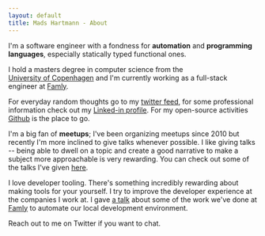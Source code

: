 ```yaml
---
layout: default
title: Mads Hartmann - About
---
```


I'm a software engineer with a fondness for **automation** and
**programming languages**, especially statically typed functional ones.

I hold a masters degree in computer science from the  
[University of Copenhagen][diku] and I'm currently working as a full-stack
engineer at [Famly][famly].

For everyday random thoughts go to my [twitter feed][twitter], for some
professional information check out my [Linked-in profile][linkedin].
For my open-source activities [Github][github] is the place to go.

I'm a big fan of **meetups**; I've been organizing meetups since 2010 but
recently I'm more inclined to give talks whenever possible. I like giving talks --
being able to dwell on a topic and create a good narrative to make a subject
more approachable is very rewarding. You can check out some of the talks I've
given [here][talks].

I love developer tooling. There's something incredibly rewarding about making
tools for your yourself. I try to improve the developer experience at the
companies I work at. I gave [a talk][automating-dev-envs-talk] about some of the
work we've done at [Famly][famly] to automate our local development environment.

Reach out to me on Twitter if you want to chat.

[diku]: http://www.diku.dk/english/
[famly]: https://famly.co/?skip-geo-ip=1
[twitter]: http://www.twitter.com/mads_hartmann
[linkedin]: http://www.linkedin.com/pub/mads-hartmann-jensen/12/857/528
[github]: https://github.com/mads-hartmann
[talks]: https://speakerdex.co/mads-hartmann
[automating-dev-envs-talk]: https://www.youtube.com/watch?v=ByFQRa_nLLA
